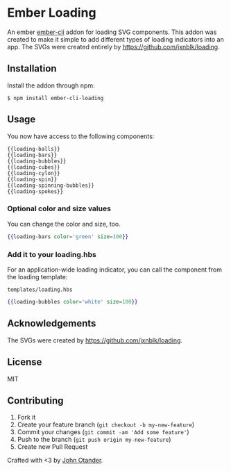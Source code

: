 # Ember Loading

An ember [ember-cli](http://ember-cli.com) addon for loading SVG components. This
addon was created to make it simple to add different types of loading indicators
into an app. The SVGs were created entirely by <https://github.com/jxnblk/loading>.

## Installation

Install the addon through npm:

```
$ npm install ember-cli-loading
```

## Usage

You now have access to the following components:

```
{{loading-balls}}
{{loading-bars}}
{{loading-bubbles}}
{{loading-cubes}}
{{loading-cylon}}
{{loading-spin}}
{{loading-spinning-bubbles}}
{{loading-spokes}}
```

### Optional color and size values

You can change the color and size, too.

```hbs
{{loading-bars color='green' size=100}}
```

### Add it to your loading.hbs

For an application-wide loading indicator, you can call the component from the loading
template:

`templates/loading.hbs`
```hbs
{{loading-bubbles color='white' size=100}}
```

## Acknowledgements

The SVGs were created by <https://github.com/jxnblk/loading>.

## License

MIT

## Contributing

1. Fork it
2. Create your feature branch (`git checkout -b my-new-feature`)
3. Commit your changes (`git commit -am 'Add some feature'`)
4. Push to the branch (`git push origin my-new-feature`)
5. Create new Pull Request

Crafted with <3 by [John Otander](http://johnotander.com).
